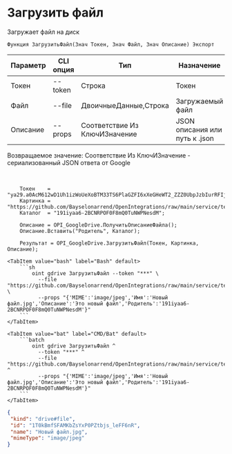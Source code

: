 ﻿---
sidebar_position: 4
---

# Загрузить файл
 Загружает файл на диск



`Функция ЗагрузитьФайл(Знач Токен, Знач Файл, Знач Описание) Экспорт`

  | Параметр | CLI опция | Тип | Назначение |
  |-|-|-|-|
  | Токен | --token | Строка | Токен |
  | Файл | --file | ДвоичныеДанные,Строка | Загружаемый файл |
  | Описание | --props | Соответствие Из КлючИЗначение | JSON описания или путь к .json |

  
  Возвращаемое значение:   Соответствие Из КлючИЗначение - сериализованный JSON ответа от Google

<br/>




```bsl title="Пример кода"
    Токен    = "ya29.a0AcM612wD1Uh1izWoUeXoBTM33TS6PlaGZFI6xXeGHeWT2_ZZZ0UbpJzbIurRFIjYKBnh4ZJ0HEgC9HNppTpTV6hgI7ZOwZO6J5KZlEbzH...";
    Картинка = "https://github.com/Bayselonarrend/OpenIntegrations/raw/main/service/test_data/picture.jpg";
    Каталог  = "191iyaa6-2BCNRPOF0F8mQ0TuNWPNesdM";

    Описание = OPI_GoogleDrive.ПолучитьОписаниеФайла();
    Описание.Вставить("Родитель", Каталог);

    Результат = OPI_GoogleDrive.ЗагрузитьФайл(Токен, Картинка, Описание);
```
    

 <Tabs>
  
    <TabItem value="bash" label="Bash" default>
        ```sh
            oint gdrive ЗагрузитьФайл --token "***" \
              --file "https://github.com/Bayselonarrend/OpenIntegrations/raw/main/service/test_data/picture.jpg" \
              --props "{'MIME':'image/jpeg','Имя':'Новый файл.jpg','Описание':'Это новый файл','Родитель':'191iyaa6-2BCNRPOF0F8mQ0TuNWPNesdM'}"
        ```
    </TabItem>
  
    <TabItem value="bat" label="CMD/Bat" default>
        ```batch
            oint gdrive ЗагрузитьФайл ^
              --token "***" ^
              --file "https://github.com/Bayselonarrend/OpenIntegrations/raw/main/service/test_data/picture.jpg" ^
              --props "{'MIME':'image/jpeg','Имя':'Новый файл.jpg','Описание':'Это новый файл','Родитель':'191iyaa6-2BCNRPOF0F8mQ0TuNWPNesdM'}"
        ```
    </TabItem>
</Tabs>


```json title="Результат"
{
 "kind": "drive#file",
 "id": "1T0kBmfSFAMKbZsYxP0PZtbjs_leFF6nR",
 "name": "Новый файл.jpg",
 "mimeType": "image/jpeg"
}
```
